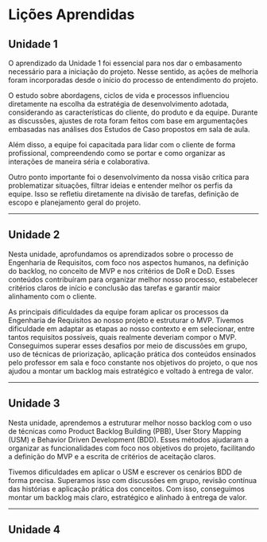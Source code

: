 # Lições Aprendidas

## Unidade 1

O aprendizado da Unidade 1 foi essencial para nos dar o embasamento necessário para a iniciação do projeto. Nesse sentido, as ações de melhoria foram incorporadas desde o início do processo de entendimento do projeto.

O estudo sobre abordagens, ciclos de vida e processos influenciou diretamente na escolha da estratégia de desenvolvimento adotada, considerando as características do cliente, do produto e da equipe. Durante as discussões, ajustes de rota foram feitos com base em argumentações embasadas nas análises dos Estudos de Caso propostos em sala de aula.

Além disso, a equipe foi capacitada para lidar com o cliente de forma profissional, compreendendo como se portar e como organizar as interações de maneira séria e colaborativa.

Outro ponto importante foi o desenvolvimento da nossa visão crítica para problematizar situações, filtrar ideias e entender melhor os perfis da equipe. Isso se refletiu diretamente na divisão de tarefas, definição de escopo e planejamento geral do projeto.

---

## Unidade 2

Nesta unidade, aprofundamos os aprendizados sobre o processo de Engenharia de Requisitos, com foco nos aspectos humanos, na definição do backlog, no conceito de MVP e nos critérios de DoR e DoD. Esses conteúdos contribuíram para organizar melhor nosso processo, estabelecer critérios claros de início e conclusão das tarefas e garantir maior alinhamento com o cliente.

As principais dificuldades da equipe foram aplicar os processos da Engenharia de Requisitos ao nosso projeto e estruturar o MVP. Tivemos dificuldade em adaptar as etapas ao nosso contexto e em selecionar, entre tantos requisitos possíveis, quais realmente deveriam compor o MVP. Conseguimos superar esses desafios por meio de discussões em grupo, uso de técnicas de priorização, aplicação prática dos conteúdos ensinados pelo professor em sala e foco constante nos objetivos do projeto, o que nos ajudou a montar um backlog mais estratégico e voltado à entrega de valor.

---

## Unidade 3

Nesta unidade, aprendemos a estruturar melhor nosso backlog com o uso de técnicas como Product Backlog Building (PBB), User Story Mapping (USM) e Behavior Driven Development (BDD). Esses métodos ajudaram a organizar as funcionalidades com foco nos objetivos do projeto, facilitando a definição do MVP e a escrita de critérios de aceitação claros.

Tivemos dificuldades em aplicar o USM e escrever os cenários BDD de forma precisa. Superamos isso com discussões em grupo, revisão contínua das histórias e aplicação prática dos conceitos. Com isso, conseguimos montar um backlog mais claro, estratégico e alinhado à entrega de valor.

---

## Unidade 4
